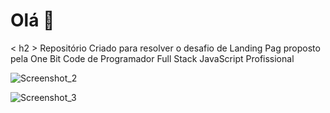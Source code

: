 <h1>Olá 👋</h1>
< h2 >
  Repositório Criado para resolver o desafio de Landing Pag proposto pela One Bit Code
  de Programador Full Stack JavaScript Profissional
</h2>

![Screenshot_2](https://user-images.githubusercontent.com/102999344/207986848-566978b5-4b62-4920-890f-91bef430f050.png)

![Screenshot_3](https://user-images.githubusercontent.com/102999344/207986880-0c43462f-5960-4d5e-aca5-3f045b94731a.png)
